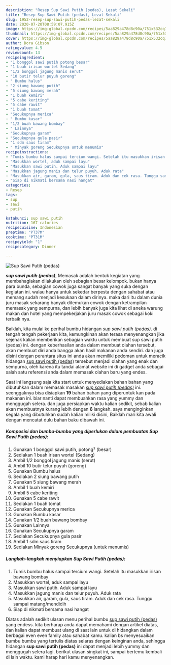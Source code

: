 ```yaml
---
description: "Resep Sup Sawi Putih (pedas), Lezat Sekali"
title: "Resep Sup Sawi Putih (pedas), Lezat Sekali"
slug: 1952-resep-sup-sawi-putih-pedas-lezat-sekali
date: 2020-07-20T08:59:07.915Z
image: https://img-global.cpcdn.com/recipes/5aa829a478d8c90a/751x532cq70/sup-sawi-putih-pedas-foto-resep-utama.jpg
thumbnail: https://img-global.cpcdn.com/recipes/5aa829a478d8c90a/751x532cq70/sup-sawi-putih-pedas-foto-resep-utama.jpg
cover: https://img-global.cpcdn.com/recipes/5aa829a478d8c90a/751x532cq70/sup-sawi-putih-pedas-foto-resep-utama.jpg
author: Dora Gibson
ratingvalue: 4.5
reviewcount: 13
recipeingredient:
- "1 bonggol sawi putih potong besar"
- "1 buah irisan wortel Sedang"
- "1/2 bonggol jagung manis serut"
- "10 butir telur puyuh goreng"
- " Bumbu halus"
- "2 siung bawang putih"
- "5 siung bawang merah"
- "1 buah kemiri"
- "5 cabe keriting"
- "5 cabe rawit"
- "1 buah tomat"
- "Secukupnya merica"
- " Bumbu kasar"
- "1/2 buah bawang bombay"
- " Lainnya"
- "Secukupnya garam"
- "Secukupnya gula pasir"
- "1 sdm saus tiram"
- " Minyak goreng Secukupnya untuk menumis"
recipeinstructions:
- "Tumis bumbu halus sampai tercium wangi. Setelah itu masukkan irisan bawang bombay"
- "Masukkan wortel, aduk sampai layu"
- "Masukkan sawi putih. Aduk sampai layu"
- "Masukkan jagung manis dan telur puyuh. Aduk rata"
- "Masukkan air, garam, gula, saus tiram. Aduk dan cek rasa. Tunggu sampai matang/mendidih"
- "Siap di nikmati bersama nasi hangat"
categories:
- Resep
tags:
- sup
- sawi
- putih

katakunci: sup sawi putih 
nutrition: 167 calories
recipecuisine: Indonesian
preptime: "PT37M"
cooktime: "PT31M"
recipeyield: "1"
recipecategory: Dinner

---
```



![Sup Sawi Putih (pedas)](https://img-global.cpcdn.com/recipes/5aa829a478d8c90a/751x532cq70/sup-sawi-putih-pedas-foto-resep-utama.jpg)

<b><i>sup sawi putih (pedas)</i></b>, Memasak adalah bentuk kegiatan yang membahagiakan dilakukan oleh sebagian besar kelompok. bukan hanya para bunda, sebagian cowok juga sangat banyak yang suka dengan kegiatan ini. walau hanya untuk sekedar berpesta dengan sahabat atau memang sudah menjadi kesukaan dalam dirinya. maka dari itu dalam dunia juru masak sekarang banyak ditemukan cowok dengan ketrampilan memasak yang sempurna, dan lebih banyak juga kita lihat di aneka warung makan dan hotel yang mempekerjakan juru masak cowok sebagai koki terbaik nya.



Baiklah, kita mulai ke perihal bumbu hidangan <i>sup sawi putih (pedas)</i>. di tengah tengah pekerjaan kita, kemungkinan akan terasa menyenangkan jika sejenak kalian memberikan sebagian waktu untuk membuat sup sawi putih (pedas) ini. dengan keberhasilan anda dalam membuat olahan tersebut, akan membuat diri anda bangga akan hasil makanan anda sendiri. dan juga disini dengan perantara situs ini anda akan memiliki pedoman untuk meracik hidangan <u>sup sawi putih (pedas)</u> tersebut menjadi olahan yang enak dan sempurna, oleh karena itu tandai alamat website ini di gadget anda sebagai salah satu referensi anda dalam memasak olahan baru yang endes.


Saat ini langsung saja kita start untuk menyediakan bahan bahan yang dibutuhkan dalam memasak masakan <u><i>sup sawi putih (pedas)</i></u> ini. seenggaknya bisa disiapkan <b>19</b> bahan bahan yang diperuntuk kan pada makanan ini. biar nanti dapat membuahkan rasa yang yummy dan menggugah selera. dan juga persiapkan waktu kalian sedikit, sebab kalian akan membuatnya kurang lebih dengan <b>6</b> langkah. saya menginginkan segala yang dibutuhkan sudah kalian miliki disini, Baiklah mari kita awali dengan mencatat dulu bahan baku dibawah ini.

<!--inarticleads1-->

##### Komposisi dan bumbu-bumbu yang diperlukan dalam pembuatan Sup Sawi Putih (pedas):

1. Gunakan 1 bonggol sawi putih, potong² (besar)
1. Sediakan 1 buah irisan wortel (Sedang)
1. Ambil 1/2 bonggol jagung manis (serut)
1. Ambil 10 butir telur puyuh (goreng)
1. Gunakan  Bumbu halus
1. Sediakan 2 siung bawang putih
1. Gunakan 5 siung bawang merah
1. Ambil 1 buah kemiri
1. Ambil 5 cabe keriting
1. Gunakan 5 cabe rawit
1. Sediakan 1 buah tomat
1. Gunakan Secukupnya merica
1. Gunakan  Bumbu kasar
1. Gunakan 1/2 buah bawang bombay
1. Gunakan  Lainnya
1. Gunakan Secukupnya garam
1. Sediakan Secukupnya gula pasir
1. Ambil 1 sdm saus tiram
1. Sediakan  Minyak goreng Secukupnya (untuk menumis)




<!--inarticleads2-->

##### Langkah-langkah menyiapkan Sup Sawi Putih (pedas):

1. Tumis bumbu halus sampai tercium wangi. Setelah itu masukkan irisan bawang bombay
1. Masukkan wortel, aduk sampai layu
1. Masukkan sawi putih. Aduk sampai layu
1. Masukkan jagung manis dan telur puyuh. Aduk rata
1. Masukkan air, garam, gula, saus tiram. Aduk dan cek rasa. Tunggu sampai matang/mendidih
1. Siap di nikmati bersama nasi hangat




Diatas adalah sedikit ulasan menu perihal bumbu <u>sup sawi putih (pedas)</u> yang endess. kita berharap anda dapat memahami dengan artikel diatas, dan kalian dapat membuat ulang di saat lain untuk di hidangkan dalam berbagai even even family atau sahabat kamu. kalian bs menyesuaikan bumbu bumbu yang tertulis diatas selaras dengan keinginan anda, sehingga hidangan <b>sup sawi putih (pedas)</b> ini dapat menjadi lebih yummy dan menggugah selera lagi. berikut ulasan singkat ini, sampai bertemu kembali di lain waktu. kami harap hari kamu menyenangkan.
